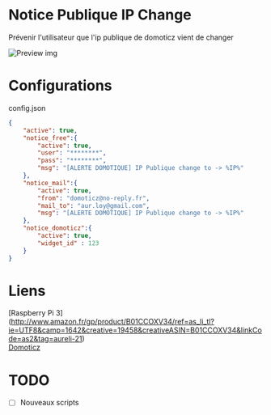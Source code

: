 # Notice Publique IP Change

Prévenir l'utilisateur que l'ip publique de domoticz vient de changer

![Preview img](notice-public-ip-change-php/screen/ip_domoticz.png)

# Configurations

config.json
```json
{
	"active": true,
	"notice_free":{
		"active": true,
		"user": "********",
		"pass": "********",
		"msg": "[ALERTE DOMOTIQUE] IP Publique change to -> %IP%"
	},
	"notice_mail":{
		"active": true,
		"from": "domoticz@no-reply.fr",
		"mail_to": "aur.loy@gmail.com",
		"msg": "[ALERTE DOMOTIQUE] IP Publique change to -> %IP%"
	},
	"notice_domoticz":{
		"active": true,
		"widget_id" : 123
	}
}
```

# Liens
[Raspberry Pi 3] (http://www.amazon.fr/gp/product/B01CCOXV34/ref=as_li_tl?ie=UTF8&camp=1642&creative=19458&creativeASIN=B01CCOXV34&linkCode=as2&tag=aureli-21)<br />
[Domoticz](https://domoticz.com/)<br />

# TODO
- [ ] Nouveaux scripts
